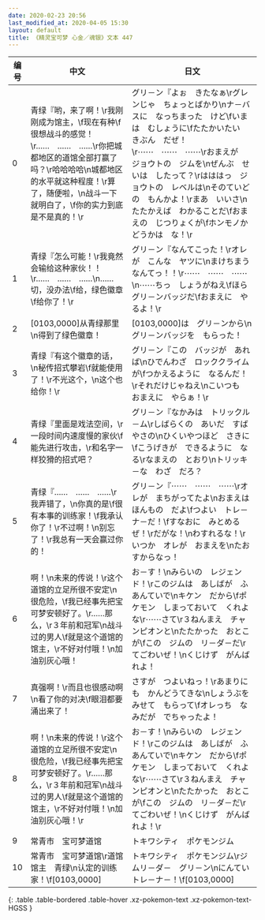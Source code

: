 ```yaml
---
date: 2020-02-23 20:56
last_modified_at: 2020-04-05 15:30
layout: default
title: 《精灵宝可梦 心金／魂银》文本 447
---
```

| 编号 | 中文 | 日文 |
| ---- | ---- | ---- |
| 0 | 青绿『哟，来了啊！\r我刚刚成为馆主，\f现在有种\f很想战斗的感觉！\r……　……　……\r你把城都地区的道馆全部打赢了吗？\r哈哈哈哈\n城都地区的水平就这种程度！\r算了，随便啦，\n战斗一下就明白了，\f你的实力到底是不是真的！\r | グリ－ン『よぉ　きたなぁ\rグレンじゃ　ちょっとばかり\nナ－バスに　なっちまった　けど\fいまは　むしょうに\fたたかいたい　きぶん　だぜ！\r⋯⋯　⋯⋯　⋯⋯\rおまえが　ジョウトの　ジムを\nぜんぶ　せいは　したって？\rはははっ　ジョウトの　レベルは\nそのていどの　もんかよ！\rまあ　いいさ\nたたかえば　わかることだ\fおまえの　じつりょくが\fホンモノか　どうかは　な！\r |
| 1 | 青绿『怎么可能！\r我竟然会输给这种家伙！！\r……　……　……\n……切，没办法\f给，绿色徽章\f给你了！\r | グリ－ン『なんてこった！\rオレが　こんな　ヤツに\nまけちまう　なんてっ！！\r⋯⋯　⋯⋯　⋯⋯\n⋯⋯ちっ　しょうがねえ\fほら　グリ－ンバッジだ\fおまえに　やるよ！\r |
| 2 | [0103,0000]从青绿那里\n得到了绿色徽章！ | [0103,0000]は　グリ－ンから\nグリ－ンバッジを　もらった！ |
| 3 | 青绿『有这个徽章的话，\n秘传招式攀岩\f就能使用了！\r不光这个，\n这个也给你！\r | グリ－ン『この　バッジが　あれば\nひでんわざ　ロッククライムが\fつかえるように　なるんだ！\rそれだけじゃねえ\nこいつも　おまえに　やらぁ！\r |
| 4 | 青绿『里面是戏法空间，\r一段时间内速度慢的家伙\f能先进行攻击，\r和名字一样狡猾的招式吧？ | グリ－ン『なかみは　トリックル－ム\rしばらくの　あいだ　すばやさの\nひくいやつほど　さきに\fこうげきが　できるように　なる\rなまえの　とおり\nトリッキ－な　わざ　だろ？ |
| 5 | 青绿『……　……　……\r我弄错了，\n你真的是\f很有本事的训练家！\f我承认你了！\r不过啊！\n别忘了！\r我总有一天会赢过你的！ | グリ－ン『⋯⋯　⋯⋯　⋯⋯\rオレが　まちがってたよ\nおまえは　ほんもの　だよ\fつよい　トレ－ナ－だ！\fすなおに　みとめるぜ！\rだがな！\nわすれるな！\rいつか　オレが　おまえを\nたおすからなっ！ |
| 6 | 啊！\n未来的传说！\r这个道馆的立足所很不安定\n很危险，\f我已经事先把宝可梦安顿好了。\r……那么，\r３年前和冠军\n战斗过的男人\f就是这个道馆的馆主，\r不好对付哦！\n加油别灰心哦！ | お－す！\nみらいの　レジェンド！\rこのジムは　あしばが　ふあんていで\nキケン　だから\fポケモン　しまっておいて　くれよな\r⋯⋯さて\r３ねんまえ　チャンピオンと\nたたかった　おとこが\fこの　ジムの　リ－ダ－だ\rてごわいぜ！\nくじけず　がんばれよ！ |
| 7 | 真强啊！\r而且也很感动啊\n看了你的对决\f眼泪都要涌出来了！ | さすが　つよいねっ！\rあまりにも　かんどうてきな\nしょうぶを　みせて　もらって\fオレっち　なみだが　でちゃったよ！ |
| 8 | 啊！\n未来的传说！\r这个道馆的立足所很不安定\n很危险，\f我已经事先把宝可梦安顿好了。\r……那么，\r３年前和冠军\n战斗过的男人\f就是这个道馆的馆主，\r不好对付哦！\n加油别灰心哦！\r | お－す！\nみらいの　レジェンド！\rこのジムは　あしばが　ふあんていで\nキケン　だから\fポケモン　しまっておいて　くれよな\r⋯⋯さて\r３ねんまえ　チャンピオンと\nたたかった　おとこが\fこの　ジムの　リ－ダ－だ\rてごわいぜ！\nくじけず　がんばれよ！\r |
| 9 | 常青市　宝可梦道馆 | トキワシティ　ポケモンジム |
| 10 | 常青市　宝可梦道馆\r道馆馆主　青绿\n认定的训练家！\f[0103,0000] | トキワシティ　ポケモンジム\rジムリ－ダ－　グリ－ン\nにんてい　トレ－ナ－！\f[0103,0000] |
{: .table .table-bordered .table-hover .xz-pokemon-text .xz-pokemon-text-HGSS }